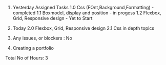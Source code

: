 1. Yesterday
Assigned Tasks
1.0 Css (FOnt,Background,Formatting) - completed
1.1 Boxmodel, display and position - in progess
1.2 Flexbox, Grid, Responsive design - Yet to Start

2. Today
2.0 Flexbox, Grid, Responsive design
2.1 Css in depth topics

3. Any issues, or blockers : No

4. Creating a portfolio 

Total No of Hours: 3